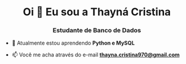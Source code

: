 <h1 align="center">Oi 👋 Eu sou a Thayná Cristina</h1>
<h3 align="center">Estudante de Banco de Dados</h3>

- 🌱 Atualmente estou aprendendo **Python e MySQL**

- 📫 Você me acha através do e-mail **thayna.cristina970@gmail.com**

